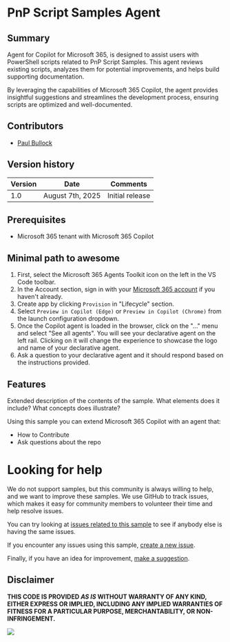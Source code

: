 # PnP Script Samples Agent

## Summary

Agent for Copilot for Microsoft 365, is designed to assist users with PowerShell scripts related to PnP Script Samples.
This agent reviews existing scripts, analyzes them for potential improvements, and helps build supporting documentation. 

By leveraging the capabilities of Microsoft 365 Copilot, the agent provides insightful suggestions and streamlines the development process, ensuring scripts are optimized and well-documented.

## Contributors

* [Paul Bullock](https://github.com/pkbullock)

## Version history

Version|Date|Comments
-------|----|--------
1.0| August 7th, 2025|Initial release

## Prerequisites

* Microsoft 365 tenant with Microsoft 365 Copilot

## Minimal path to awesome

1. First, select the Microsoft 365 Agents Toolkit icon on the left in the VS Code toolbar.
2. In the Account section, sign in with your [Microsoft 365 account](https://docs.microsoft.com/microsoftteams/platform/toolkit/accounts) if you haven't already.
3. Create app by clicking `Provision` in "Lifecycle" section.
4. Select `Preview in Copilot (Edge)` or `Preview in Copilot (Chrome)` from the launch configuration dropdown.
5. Once the Copilot agent is loaded in the browser, click on the "…" menu and select "See all agents". You will see your declarative agent on the left rail. Clicking on it will change the experience to showcase the logo and name of your declarative agent.
6. Ask a question to your declarative agent and it should respond based on the instructions provided.

## Features

Extended description of the contents of the sample. What elements does it include? What concepts does illustrate?

Using this sample you can extend Microsoft 365 Copilot with an agent that:

* How to Contribute
* Ask questions about the repo


# Looking for help

We do not support samples, but this community is always willing to help, and we want to improve these samples. We use GitHub to track issues, which makes it easy for  community members to volunteer their time and help resolve issues.

You can try looking at [issues related to this sample](https://github.com/pnp/copilot-pro-dev-samples/issues?q=label%3A%22sample%3A%20YOUR-SOLUTION-NAME%22) to see if anybody else is having the same issues.

If you encounter any issues using this sample, [create a new issue](https://github.com/pnp/copilot-pro-dev-samples/issues/new).

Finally, if you have an idea for improvement, [make a suggestion](https://github.com/pnp/copilot-pro-dev-samples/issues/new).

## Disclaimer

**THIS CODE IS PROVIDED *AS IS* WITHOUT WARRANTY OF ANY KIND, EITHER EXPRESS OR IMPLIED, INCLUDING ANY IMPLIED WARRANTIES OF FITNESS FOR A PARTICULAR PURPOSE, MERCHANTABILITY, OR NON-INFRINGEMENT.**

![](https://m365-visitor-stats.azurewebsites.net/copilot-pro-dev-samples/samples/da-PnPScriptSamplesAgent)
